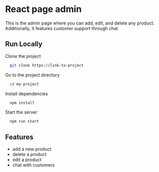 
# React page admin

This is the admin page where you can add, edit, and delete any product. Additionally, it features customer support through chat


## Run Locally

Clone the project

```bash
  git clone https://link-to-project
```

Go to the project directory

```bash
  cd my-project
```

Install dependencies

```bash
  npm install
```

Start the server

```bash
  npm run start
```


## Features

- add a new product
- delete a product
- edit a product
- chat with customers

